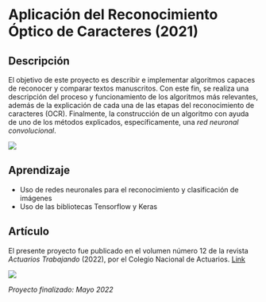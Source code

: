 # Aplicación del Reconocimiento Óptico de Caracteres (2021)

## Descripción

El objetivo de este proyecto es describir e implementar algoritmos 
capaces de reconocer y comparar textos manuscritos. 
Con este fin, se realiza una descripción del proceso y 
funcionamiento de los algoritmos más relevantes, 
además de la explicación de cada una de las etapas del 
reconocimiento de caracteres (OCR). Finalmente, la 
construcción de un algoritmo con ayuda de uno de los 
métodos explicados, específicamente, una *red neuronal 
convolucional*.

![](https://anderfernandez.com/wp-content/uploads/2020/03/Red-Neuronal-Convolucional.gif)

## Aprendizaje
- Uso de redes neuronales para el reconocimiento y clasificación de imágenes
- Uso de las bibliotecas Tensorflow y Keras

## Artículo

El presente proyecto fue publicado en el volumen número 12 
de la revista *Actuarios Trabajando* (2022), por el Colegio Nacional 
de Actuarios. [Link](https://lnkd.in/gCAjjqng)

![](https://media-exp1.licdn.com/dms/image/C4D22AQEdJ7-PYMDA_g/feedshare-shrink_800/0/1658848731876?e=1665619200&v=beta&t=9fCydMtx1rOrVw12ns7rX3Bh30NoqB7mgWbqP-mpWE0)

*Proyecto finalizado: Mayo 2022*
